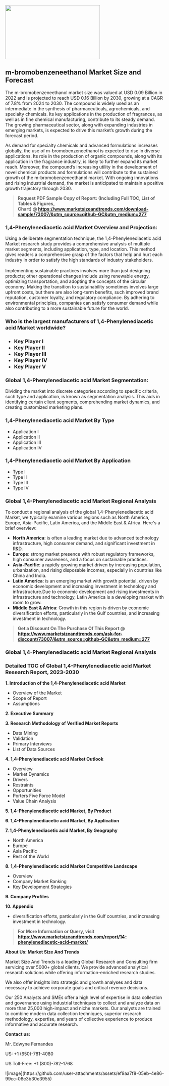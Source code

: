 <p><img class="alignnone size-medium wp-image-20088" src="https://ffe5etoiles.com/wp-content/uploads/2024/12/MST1-300x171.png" alt="" width="300" height="171" /></p><h2>m-bromobenzeneethanol Market Size and Forecast</h2><p>The m-bromobenzeneethanol market size was valued at USD 0.09 Billion in 2022 and is projected to reach USD 0.16 Billion by 2030, growing at a CAGR of 7.8% from 2024 to 2030. The compound is widely used as an intermediate in the synthesis of pharmaceuticals, agrochemicals, and specialty chemicals. Its key applications in the production of fragrances, as well as in fine chemical manufacturing, contribute to its steady demand. The growing pharmaceutical sector, along with expanding industries in emerging markets, is expected to drive this market’s growth during the forecast period.</p><p>As demand for specialty chemicals and advanced formulations increases globally, the use of m-bromobenzeneethanol is expected to rise in diverse applications. Its role in the production of organic compounds, along with its application in the fragrance industry, is likely to further expand its market reach. Moreover, the compound’s increasing utility in the development of novel chemical products and formulations will contribute to the sustained growth of the m-bromobenzeneethanol market. With ongoing innovations and rising industrial demand, the market is anticipated to maintain a positive growth trajectory through 2030.</p></p><blockquote id="" class=""><strong>Request PDF Sample Copy of Report: (Including Full TOC, List of Tables &amp; Figures, Chart)&nbsp;@&nbsp;<strong><a href="https://www.marketsizeandtrends.com/download-sample/73007/&utm_source=github-GC&utm_medium=277" target="_blank">https://www.marketsizeandtrends.com/download-sample/73007/&utm_source=github-GC&utm_medium=277</a></strong></strong></blockquote><h3 id="" class="">1,4-Phenylenediacetic acid Market&nbsp;Overview and Projection:</h3><p id="" class="">Using a deliberate segmentation technique, the 1,4-Phenylenediacetic acid Market research study provides a comprehensive analysis of multiple market segments, including application, type, and location. This method gives readers a comprehensive grasp of the factors that help and hurt each industry in order to satisfy the high standards of industry stakeholders. <br /> <br />Implementing sustainable practices involves more than just designing products; other operational changes include using renewable energy, optimizing transportation, and adopting the concepts of the circular economy. Making the transition to sustainability sometimes involves large upfront costs, but there are also long-term benefits, such improved brand reputation, customer loyalty, and regulatory compliance. By adhering to environmental principles, companies can satisfy consumer demand while also contributing to a more sustainable future for the world.</p><h3 id="" class="">Who is the largest manufacturers of&nbsp;1,4-Phenylenediacetic acid Market worldwide?</h3><h3 class=""><p><ul><li>Key Player I </li><li> Key Player II </li><li> Key Player III </li><li> Key Player IV </li><li> Key Player V</li></ul></p></h3><h3 id="" class="">Global&nbsp;1,4-Phenylenediacetic acid Market Segmentation:</h3><p id="" class="">Dividing the market into discrete categories according to specific criteria, such type and application, is known as segmentation analysis. This aids in identifying certain client segments, comprehending market dynamics, and creating customized marketing plans.</p><h3 id="" class="">1,4-Phenylenediacetic acid Market&nbsp;By Type</h3><p><p><ul><li>Application I</li><li> Application II</li><li> Application III</li><li> Application IV</p></li></ul></p></p><h3 id="" class="">1,4-Phenylenediacetic acid Market&nbsp;By Application</h3><p class=""><p><ul><li>Type I</li><li> Type II</li><li> Type III</li><li> Type IV</li></ul></p></p><h3 id="" class="">Global 1,4-Phenylenediacetic acid Market Regional Analysis</h3><p id="" class="">To conduct a regional analysis of the global 1,4-Phenylenediacetic acid Market, we typically examine various regions such as North America, Europe, Asia-Pacific, Latin America, and the Middle East &amp; Africa. Here's a brief overview:</p><ul><li><strong>North America</strong>: is often a leading market due to advanced technology infrastructure, high consumer demand, and significant investment in R&amp;D.</li><li><strong>Europe</strong>: strong market presence with robust regulatory frameworks, high consumer awareness, and a focus on sustainable practices.</li><li><strong>Asia-Pacific</strong>: a rapidly growing market driven by increasing population, urbanization, and rising disposable incomes, especially in countries like China and India.</li><li><strong>Latin America</strong>: is an emerging market with growth potential, driven by economic development and increasing investment in technology and infrastructure.Due to economic development and rising investments in infrastructure and technology, Latin America is a developing market with room to grow.</li><li><strong>Middle East &amp; Africa</strong>: Growth in this region is driven by economic diversification efforts, particularly in the Gulf countries, and increasing investment in technology.</li></ul><blockquote id="" class=""><strong>Get a Discount On The Purchase Of This Report @ <strong><a href="https://www.marketsizeandtrends.com/ask-for-discount/73007/&utm_source=github-GC&utm_medium=277" target="_blank">https://www.marketsizeandtrends.com/ask-for-discount/73007/&utm_source=github-GC&utm_medium=277</a></strong></strong></blockquote><h3 id="" class="">Global 1,4-Phenylenediacetic acid Market Regional Analysis</h3><h3 id="" class="">Detailed TOC of Global 1,4-Phenylenediacetic acid Market Research Report, 2023-2030</h3><p id="" class=""><strong>1. Introduction of the 1,4-Phenylenediacetic acid Market</strong></p><ul><li>Overview of the Market</li><li>Scope of Report</li><li>Assumptions</li></ul><p id="" class=""><strong>2. Executive Summary</strong></p><p id="" class=""><strong>3. Research Methodology of Verified Market Reports</strong></p><ul><li>Data Mining</li><li>Validation</li><li>Primary Interviews</li><li>List of Data Sources</li></ul><p id="" class=""><strong>4. 1,4-Phenylenediacetic acid Market Outlook</strong></p><ul><li>Overview</li><li>Market Dynamics</li><li>Drivers</li><li>Restraints</li><li>Opportunities</li><li>Porters Five Force Model</li><li>Value Chain Analysis</li></ul><p id="" class=""><strong>5. 1,4-Phenylenediacetic acid Market, By Product</strong></p><p id="" class=""><strong>6. 1,4-Phenylenediacetic acid Market, By Application</strong></p><p id="" class=""><strong>7. 1,4-Phenylenediacetic acid Market, By Geography</strong></p><ul><li>North America</li><li>Europe</li><li>Asia Pacific</li><li>Rest of the World</li></ul><p id="" class=""><strong>8. 1,4-Phenylenediacetic acid Market Competitive Landscape</strong></p><ul><li>Overview</li><li>Company Market Ranking</li><li>Key Development Strategies</li></ul><p id="" class=""><strong>9. Company Profiles</strong></p><p id="" class=""><strong>10. Appendix</strong></p><ul><li>diversification efforts, particularly in the Gulf countries, and increasing investment in technology.</li></ul><blockquote id="" class=""><strong>For More Information or Query, visit <strong><strong><a href="https://www.marketsizeandtrends.com/report/14-phenylenediacetic-acid-market/" target="_blank">https://www.marketsizeandtrends.com/report/14-phenylenediacetic-acid-market/</a></strong></strong></strong></blockquote><p id="" class=""><strong>About Us: Market Size And Trends</strong></p><p id="" class="">Market Size And Trends is a leading Global Research and Consulting firm servicing over 5000+ global clients. We provide advanced analytical research solutions while offering information-enriched research studies.</p><p id="" class="">We also offer insights into strategic and growth analyses and data necessary to achieve corporate goals and critical revenue decisions.</p><p id="" class="">Our 250 Analysts and SMEs offer a high level of expertise in data collection and governance using industrial techniques to collect and analyze data on more than 25,000 high-impact and niche markets. Our analysts are trained to combine modern data collection techniques, superior research methodology, expertise, and years of collective experience to produce informative and accurate research.</p><p id="" class=""><strong>Contact us:</strong></p><p id="" class="">Mr. Edwyne Fernandes</p><p id="" class="">US: +1 (650)-781-4080</p><p id="" class="">US Toll-Free: +1 (800)-782-1768</p>
![image](https://github.com/user-attachments/assets/ef9aa7f8-05eb-4e86-99cc-08e3b30e3955)
